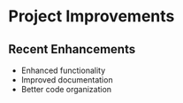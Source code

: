 # Project Improvements
## Recent Enhancements
- Enhanced functionality
- Improved documentation
- Better code organization
